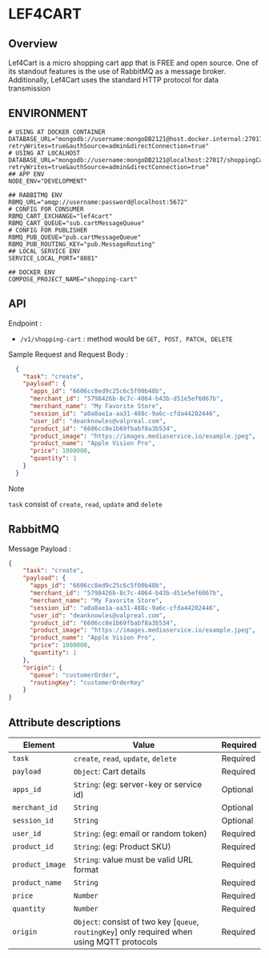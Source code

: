 # LEF4CART

## Overview

Lef4Cart is a micro shopping cart app that is FREE and open source. One of its standout features is the use of RabbitMQ as a message broker. Additionally, Lef4Cart uses the standard HTTP protocol for data transmission

## ENVIRONMENT

```shell
# USING AT DOCKER CONTAINER
DATABASE_URL="mongodb://username:mongoDB2121@host.docker.internal:27017/shoppingCart?retryWrites=true&authSource=admin&directConnection=true"
# USING AT LOCALHOST
DATABASE_URL="mongodb://username:mongoDB2121@localhost:27017/shoppingCart?retryWrites=true&authSource=admin&directConnection=true"
## APP ENV
NODE_ENV="DEVELOPMENT"

## RABBITMQ ENV
RBMQ_URL="amqp://username:password@localhost:5672"
# CONFIG FOR CONSUMER
RBMQ_CART_EXCHANGE="lef4cart"
RBMQ_CART_QUEUE="sub.cartMessageQueue"
# CONFIG FOR PUBLISHER
RBMQ_PUB_QUEUE="pub.cartMessageQueue"
RBMQ_PUB_ROUTING_KEY="pub.MessageRouting"
## LOCAL SERVICE ENV
SERVICE_LOCAL_PORT="8081"

## DOCKER ENV
COMPOSE_PROJECT_NAME="shopping-cart"

```

## API

Endpoint :

* `/v1/shopping-cart` : method would be `GET, POST, PATCH, DELETE`

Sample Request and Request Body :

```json
  {
    "task": "create",
    "payload": {
      "apps_id": "6606cc8ed9c25c6c5f00b48b",
      "merchant_id": "5798426b-8c7c-4064-b43b-d51e5ef6067b",
      "merchant_name": "My Favorite Store",
      "session_id": "a0a8ae1a-aa31-488c-9a6c-cfda44202446",
      "user_id": "deanknowles@valpreal.com",
      "product_id": "6606cc8e1b69fbabf8a3b534",
      "product_image": "https://images.mediaservice.io/example.jpeg",
      "product_name": "Apple Vision Pro",
      "price": 1000000,
      "quantity": 1
    }
  }
```
>[!NOTE]
> `task` consist of `create`, `read`, `update` and `delete`

## RabbitMQ

Message Payload :

```json
{
    "task": "create",
    "payload": {
      "apps_id": "6606cc8ed9c25c6c5f00b48b",
      "merchant_id": "5798426b-8c7c-4064-b43b-d51e5ef6067b",
      "merchant_name": "My Favorite Store",
      "session_id": "a0a8ae1a-aa31-488c-9a6c-cfda44202446",
      "user_id": "deanknowles@valpreal.com",
      "product_id": "6606cc8e1b69fbabf8a3b534",
      "product_image": "https://images.mediaservice.io/example.jpeg",
      "product_name": "Apple Vision Pro",
      "price": 1000000,
      "quantity": 1
    },
    "origin": {
      "queue": "customerOrder",
      "routingKey": "customerOrderKey"
    }
}
```

## Attribute descriptions

| Element   |  Value | Required |
| -------   |  ----------- | -------- |
| `task`    |  `create`, `read`, `update`, `delete` | Required
| `payload` | `Object`: Cart details | Required
| `apps_id` | `String`: (eg: server-key or service id) | Optional
| `merchant_id` | `String` | Optional
| `session_id` | `String` | Optional
| `user_id` | `String`: (eg: email or random token) | Required
| `product_id` | `String`: (eg: Product SKU) | Required
| `product_image` | `String`: value must be valid URL format | Required
| `product_name` | `String` | Required
| `price` | `Number` | Required
| `quantity` | `Number` | Required
| `origin` | `Object`: consist of two key [`queue`, `routingKey`] only required when using MQTT protocols | Required  
